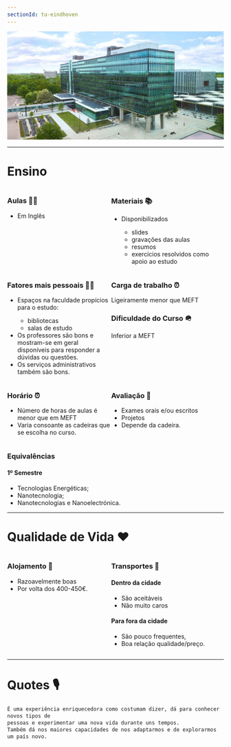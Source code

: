 ```yaml
---
sectionId: tu-eindhoven
---
```


<img src="images/tu-eindhoven.jpg" alt="TU Eindhoven" class="rounded-image">

---

# Ensino

<div style="display: flex;">
    <div style="flex-basis: 48%;">
        <h3>Aulas 👩‍🏫</h3>
        <ul>
            <li>Em Inglês</li>
        </ul>
    </div>
    <div style="flex-basis: 48%;">
        <h3>Materiais 📚</h3>
        <ul>
            <li>Disponibilizados</li>
            <ul>
                <li>slides</li>
                <li>gravações das aulas</li>
                <li>resumos</li>
                <li>exercícios resolvidos como apoio ao estudo</li>
            </ul>
        </ul>
    </div>
</div>

<div style="display: flex;">
    <div style="flex-basis: 48%;">
        <h3>Fatores mais pessoais 🙍‍♂️</h3>
        <ul>
            <li>Espaços na faculdade propícios para o estudo:</li>
            <ul>
                <li>bibliotecas</li>
                <li>salas de estudo</li>
            </ul>
            <li>Os professores são bons e mostram-se em geral disponíveis para responder a dúvidas ou questões.</li>
            <li>Os serviços administrativos também são bons.</li>
        </ul>
    </div>
    <div style="flex-basis: 48%;">
        <h3>Carga de trabalho ⏰</h3>
        <p>Ligeiramente menor que MEFT</p>
        <h3>Dificuldade do Curso 🪖</h3>
        <p>Inferior a MEFT</p>
    </div>
</div>

<div style="display: flex;">
    <div style="flex-basis: 48%;">
        <h3>Horário ⏰</h3>
        <ul>
            <li>Número de horas de aulas é menor que em MEFT</li>
            <li>Varia consoante as cadeiras que se escolha no curso.</li>
        </ul>
    </div>
    <div style="flex-basis: 48%;">
        <h3>Avaliação 🧐</h3>
        <ul>
            <li>Exames orais e/ou escritos</li>
            <li>Projetos</li>
            <li>Depende da cadeira.</li>
        </ul>
    </div>
</div>

### Equivalências

#### 1º Semestre

-   Tecnologias Energéticas;
-   Nanotecnologia;
-   Nanotecnologias e Nanoelectrónica.

---

# Qualidade de Vida ❤️

<div style="display: flex;">
    <div style="flex-basis: 48%;">
        <h3>Alojamento 🏡</h3>
        <ul>
            <li>Razoavelmente boas</li>
            <li>Por volta dos 400-450€.</li>
        </ul>
    </div>
    <div style="flex-basis: 48%;">
        <h3>Transportes 🚌</h3>
        <h4>Dentro da cidade</h4>
        <ul>
            <li>São aceitáveis</li>
            <li>Não muito caros</li>
        </ul>
        <h4>Para fora da cidade</h4>
        <ul>
            <li>São pouco frequentes,</li>
            <li>Boa relação qualidade/preço.</li>
        </ul>
    </div>
</div>

---

# Quotes 🎙️

```
É uma experiência enriquecedora como costumam dizer, dá para conhecer novos tipos de
pessoas e experimentar uma nova vida durante uns tempos.
Também dá nos maiores capacidades de nos adaptarmos e de explorarmos um país novo.
```
